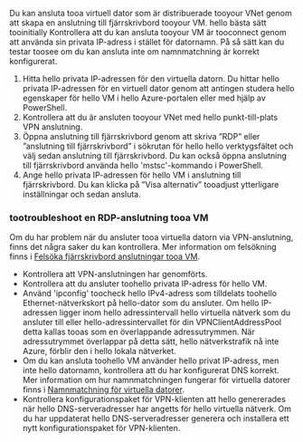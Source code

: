 Du kan ansluta tooa virtuell dator som är distribuerade tooyour VNet genom att skapa en anslutning till fjärrskrivbord tooyour VM. hello bästa sätt tooinitially Kontrollera att du kan ansluta tooyour VM är tooconnect genom att använda sin privata IP-adress i stället för datornamn. På så sätt kan du testar toosee om du kan ansluta inte om namnmatchning är korrekt konfigurerat. 

1. Hitta hello privata IP-adressen för den virtuella datorn. Du hittar hello privata IP-adressen för en virtuell dator genom att antingen studera hello egenskaper för hello VM i hello Azure-portalen eller med hjälp av PowerShell.
2. Kontrollera att du är ansluten tooyour VNet med hello punkt-till-plats VPN anslutning. 
3. Öppna anslutning till fjärrskrivbord genom att skriva ”RDP” eller ”anslutning till fjärrskrivbord” i sökrutan för hello hello verktygsfältet och välj sedan anslutning till fjärrskrivbord. Du kan också öppna anslutning till fjärrskrivbord använda hello 'mstsc'-kommando i PowerShell. 
3. Ange hello privata IP-adressen för hello VM i anslutning till fjärrskrivbord. Du kan klicka på ”Visa alternativ” tooadjust ytterligare inställningar och sedan ansluta.

### <a name="tootroubleshoot-an-rdp-connection-tooa-vm"></a>tootroubleshoot en RDP-anslutning tooa VM

Om du har problem när du ansluter tooa virtuella datorn via VPN-anslutning, finns det några saker du kan kontrollera. Mer information om felsökning finns i [Felsöka fjärrskrivbord anslutningar tooa VM](../articles/virtual-machines/windows/troubleshoot-rdp-connection.md).

- Kontrollera att VPN-anslutningen har genomförts.
- Kontrollera att du ansluter toohello privata IP-adress för hello VM.
- Använd 'ipconfig' toocheck hello IPv4-adress som tilldelats toohello Ethernet-nätverkskort på hello-dator som du ansluter. Om hello IP-adressen ligger inom hello adressintervall hello virtuella nätverk som du ansluter till eller hello-adressintervallet för din VPNClientAddressPool detta kallas tooas som en överlappande adressutrymmen. När adressutrymmet överlappar på detta sätt, hello nätverkstrafik nå inte Azure, förblir den i hello lokala nätverket.
- Om du kan ansluta toohello VM använder hello privat IP-adress, men inte hello datornamn, kontrollera att du har konfigurerat DNS korrekt. Mer information om hur namnmatchningen fungerar för virtuella datorer finns i [Namnmatchning för virtuella datorer](../articles/virtual-network/virtual-networks-name-resolution-for-vms-and-role-instances.md).
- Kontrollera konfigurationspaket för VPN-klienten att hello genererades när hello DNS-serveradresser har angetts för hello virtuella nätverk. Om du har uppdaterat hello DNS-serveradresser generera och installera ett nytt konfigurationspaket för VPN-klienten.

